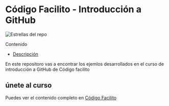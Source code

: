 # Código Facilito - Introducción a GitHub


![Estrellas del repo](https://img.shields.io/github/stars/pintofelipe/CodigoFacilito?style=social)


Contenido
- [Descripción](
    https://github.com/pintofelipe/CodigoFacilito/issues
)

En este repositoro vas a encontrar los ejemlos desarrollados en el curso de introducción a GitHub de Código facilito

## únete al curso

Puedes ver el contenido completo en
[Código Facilito](http://www.codigofacilito.com)
